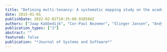 ```yaml
---
title: "Defining multi-tenancy: A systematic mapping study on the academic and the industrial perspective"
date: 2015-01-01
publishDate: 2022-02-02T10:35:00.938594Z
authors: ["Jaap Kabbedijk", "Cor-Paul Bezemer", "Slinger Jansen", "Andy Zaidman"]
publication_types: ["2"]
abstract: ""
featured: false
publication: "*Journal of Systems and Software*"
---
```


